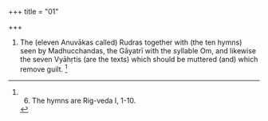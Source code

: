 +++
title = "01"

+++
1. The (eleven Anuvākas called) Rudras together with (the ten hymns) seen by Madhucchandas, the Gāyatrī with the syllable Om, and likewise the seven Vyāhṛtis (are the texts) which should be muttered (and) which remove guilt. [^1] 


[^1]:  6. The hymns are Rig-veda I, 1-10.
